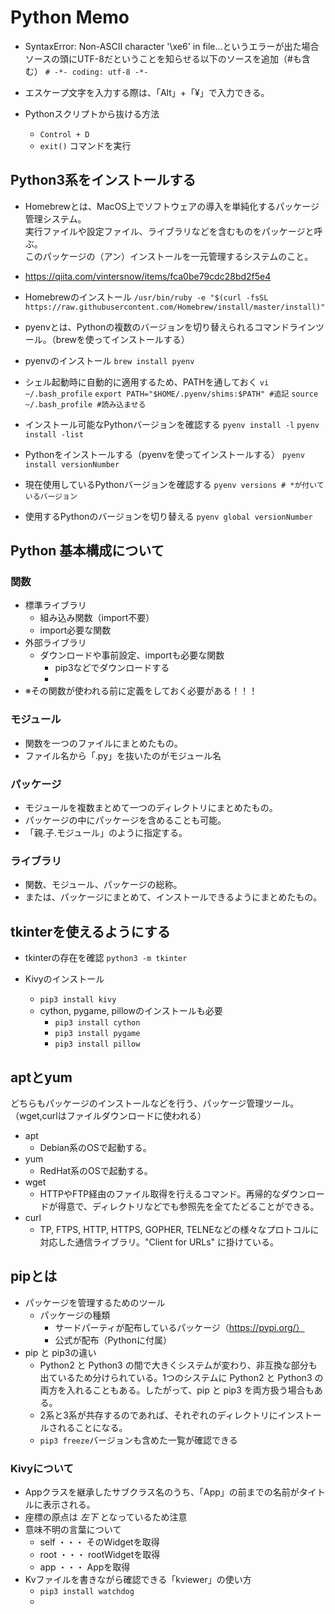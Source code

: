 # Python Memo
- SyntaxError: Non-ASCII character '\xe6' in file...というエラーが出た場合<br>
ソースの頭にUTF-8だということを知らせる以下のソースを追加（#も含む）
`# -*- coding: utf-8 -*-`

- エスケープ文字を入力する際は、「Alt」+「¥」で入力できる。

- Pythonスクリプトから抜ける方法
    - `Control + D`
    - `exit()` コマンドを実行

## Python3系をインストールする
- Homebrewとは、MacOS上でソフトウェアの導入を単純化するパッケージ管理システム。<br>
実行ファイルや設定ファイル、ライブラリなどを含むものをパッケージと呼ぶ。<br>
このパッケージの（アン）インストールを一元管理するシステムのこと。
- https://qiita.com/vintersnow/items/fca0be79cdc28bd2f5e4

- Homebrewのインストール
`/usr/bin/ruby -e "$(curl -fsSL https://raw.githubusercontent.com/Homebrew/install/master/install)"`

- pyenvとは、Pythonの複数のバージョンを切り替えられるコマンドラインツール。（brewを使ってインストールする）

- pyenvのインストール
`brew install pyenv`

- シェル起動時に自動的に適用するため、PATHを通しておく
`vi ~/.bash_profile`
`export PATH="$HOME/.pyenv/shims:$PATH" #追記`
`source ~/.bash_profile #読み込ませる`

- インストール可能なPythonバージョンを確認する
`pyenv install -l`
`pyenv install -list`

- Pythonをインストールする（pyenvを使ってインストールする）
`pyenv install versionNumber`

- 現在使用しているPythonバージョンを確認する
`pyenv versions # *が付いているバージョン`

- 使用するPythonのバージョンを切り替える
`pyenv global versionNumber`

## Python 基本構成について
### 関数
- 標準ライブラリ
  - 組み込み関数（import不要）
  - import必要な関数
- 外部ライブラリ
  - ダウンロードや事前設定、importも必要な関数
    - pip3などでダウンロードする
    - 
- ※その関数が使われる前に定義をしておく必要がある！！！

### モジュール
- 関数を一つのファイルにまとめたもの。
- ファイル名から「.py」を抜いたのがモジュール名

### パッケージ
- モジュールを複数まとめて一つのディレクトリにまとめたもの。
- パッケージの中にパッケージを含めることも可能。
- 「親.子.モジュール」のように指定する。

### ライブラリ
- 関数、モジュール、パッケージの総称。
- または、パッケージにまとめて、インストールできるようにまとめたもの。

## tkinterを使えるようにする
- tkinterの存在を確認
`python3 -m tkinter`

- Kivyのインストール
  - `pip3 install kivy`
  - cython, pygame, pillowのインストールも必要
    - `pip3 install cython`
    - `pip3 install pygame`
    - `pip3 install pillow`






## aptとyum
どちらもパッケージのインストールなどを行う、パッケージ管理ツール。
（wget,curlはファイルダウンロードに使われる）

- apt
  - Debian系のOSで起動する。
- yum
  - RedHat系のOSで起動する。
- wget
  - HTTPやFTP経由のファイル取得を行えるコマンド。再帰的なダウンロードが得意で、ディレクトリなどでも参照先を全てたどることができる。
- curl
  - TP, FTPS, HTTP, HTTPS, GOPHER, TELNEなどの様々なプロトコルに対応した通信ライブラリ。"Client for URLs" に掛けている。

## pipとは
- パッケージを管理するためのツール
  - パッケージの種類
    - サードパーティが配布しているパッケージ（https://pypi.org/）
    - 公式が配布（Pythonに付属）
- pip と pip3の違い
  - Python2 と Python3 の間で大きくシステムが変わり、非互換な部分も出ているため分けられている。1つのシステムに Python2 と Python3 の両方を入れることもある。したがって、pip と pip3 を両方扱う場合もある。
  - 2系と3系が共存するのであれば、それぞれのディレクトリにインストールされることになる。
  - `pip3 freeze`バージョンも含めた一覧が確認できる

### Kivyについて
- Appクラスを継承したサブクラス名のうち、「App」の前までの名前がタイトルに表示される。
- 座標の原点は *左下* となっているため注意
- 意味不明の言葉について
  - self ・・・ そのWidgetを取得
  - root ・・・ rootWidgetを取得
  - app ・・・ Appを取得
- Kvファイルを書きながら確認できる「kviewer」の使い方
  - `pip3 install watchdog`
  - 